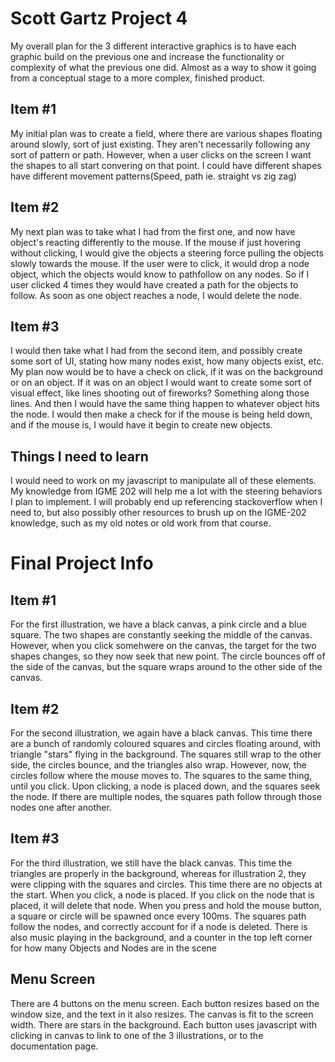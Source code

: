 # Scott Gartz Project 4
My overall plan for the 3 different interactive graphics is to have each graphic build on the previous one and increase the functionality or complexity of what the previous one did. Almost as a way to show it going from a conceptual stage to a more complex, finished product.
## Item #1
My initial plan was to create a field, where there are various shapes floating around slowly, sort of just existing. They aren't necessarily following any sort of pattern or path. However, when a user clicks on the screen I want the shapes to all start convering on that point. I could have different shapes have different movement patterns(Speed, path ie. straight vs zig zag)
## Item #2
My next plan was to take what I had from the first one, and now have object's reacting differently to the mouse. If the mouse if just hovering without clicking, I would give the objects a steering force pulling the objects slowly towards the mouse. If the user were to click, it would drop a node object, which the objects would know to pathfollow on any nodes. So if I user clicked 4 times they would have created a path for the objects to follow. As soon as one object reaches a node, I would delete the node.
## Item #3
I would then take what I had from the second item, and possibly create some sort of UI, stating how many nodes exist, how many objects exist, etc.  My plan now would be to have a check on click, if it was on the background or on an object. If it was on an object I would want to create some sort of visual effect, like lines shooting out of fireworks? Something along those lines. And then I would have the same thing happen to whatever object hits the node. I would then make a check for if the mouse is being held down, and if the mouse is, I would have it begin to create new objects.


## Things I need to learn
I would need to work on my javascript to manipulate all of these elements. My knowledge from IGME 202 will help me a lot with the steering behaviors I plan to implement. I will probably end up referencing stackoverflow when I need to, but also possibly other resources to brush up on the IGME-202 knowledge, such as my old notes or old work from that course.

# Final Project Info

## Item #1
For the first illustration, we have a black canvas, a pink circle and a blue square. The two shapes are constantly seeking the middle of the canvas. However, when you click somehwere on the canvas, the target for the two shapes changes, so they now seek that new point. The circle bounces off of the side of the canvas, but the square wraps around to the other side of the canvas.
## Item #2
For the second illustration, we again have a black canvas. This time there are a bunch of randomly coloured squares and circles floating around, with triangle "stars" flying in the background. The squares still wrap to the other side, the circles bounce, and the triangles also wrap. However, now, the circles follow where the mouse moves to. The squares to the same thing, until you click. Upon clicking, a node is placed down, and the squares seek the node. If there are multiple nodes, the squares path follow through those nodes one after another.
## Item #3
For the third illustration, we still have the black canvas. This time the triangles are properly in the background, whereas for illustration 2, they were clipping with the squares and circles. This time there are no objects at the start. When you click, a node is placed. If you click on the node that is placed, it will delete that node. When you press and hold the mouse button, a square or circle will be spawned once every 100ms. The squares path follow the nodes, and correctly account for if a node is deleted.
There is also music playing in the background, and a counter in the top left corner for how many Objects and Nodes are in the scene
## Menu Screen
There are 4 buttons on the menu screen. Each button resizes based on the window size, and the text in it also resizes. The canvas is fit to the screen width. There are stars in the background. Each button uses javascript with clicking in canvas to link to one of the 3 illustrations, or to the documentation page. 
